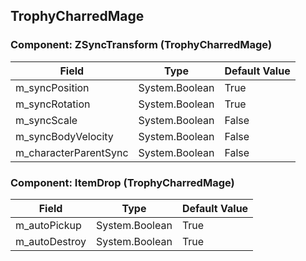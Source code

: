 ## TrophyCharredMage

### Component: ZSyncTransform (TrophyCharredMage)

|Field|Type|Default Value|
|-----|----|-------------|
|m_syncPosition|System.Boolean|True|
|m_syncRotation|System.Boolean|True|
|m_syncScale|System.Boolean|False|
|m_syncBodyVelocity|System.Boolean|False|
|m_characterParentSync|System.Boolean|False|

### Component: ItemDrop (TrophyCharredMage)

|Field|Type|Default Value|
|-----|----|-------------|
|m_autoPickup|System.Boolean|True|
|m_autoDestroy|System.Boolean|True|

